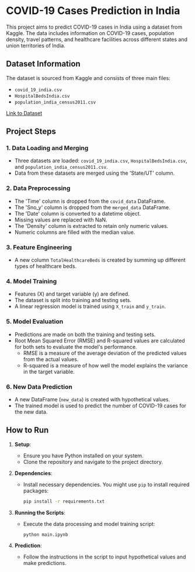 # COVID-19 Cases Prediction in India

This project aims to predict COVID-19 cases in India using a dataset from Kaggle. The data includes information on COVID-19 cases, population density, travel patterns, and healthcare facilities across different states and union territories of India.

## Dataset Information

The dataset is sourced from Kaggle and consists of three main files:
- `covid_19_india.csv`
- `HospitalBedsIndia.csv`
- `population_india_census2011.csv`

[Link to Dataset](https://www.kaggle.com/code/parulpandey/tracking-india-s-coronavirus-spread/notebook#Part-1:-Analysing-the-present-condition-in-India)

## Project Steps

### 1. Data Loading and Merging
- Three datasets are loaded: `covid_19_india.csv`, `HospitalBedsIndia.csv`, and `population_india_census2011.csv`.
- Data from these datasets are merged using the 'State/UT' column.

### 2. Data Preprocessing
- The 'Time' column is dropped from the `covid_data` DataFrame.
- The 'Sno_y' column is dropped from the `merged_data` DataFrame.
- The 'Date' column is converted to a datetime object.
- Missing values are replaced with NaN.
- The 'Density' column is extracted to retain only numeric values.
- Numeric columns are filled with the median value.

### 3. Feature Engineering
- A new column `TotalHealthcareBeds` is created by summing up different types of healthcare beds.

### 4. Model Training
- Features (X) and target variable (y) are defined.
- The dataset is split into training and testing sets.
- A linear regression model is trained using `X_train` and `y_train`.

### 5. Model Evaluation
- Predictions are made on both the training and testing sets.
- Root Mean Squared Error (RMSE) and R-squared values are calculated for both sets to evaluate the model's performance.
  - RMSE is a measure of the average deviation of the predicted values from the actual values.
  - R-squared is a measure of how well the model explains the variance in the target variable.

### 6. New Data Prediction
- A new DataFrame (`new_data`) is created with hypothetical values.
- The trained model is used to predict the number of COVID-19 cases for the new data.

## How to Run

1. **Setup**:
   - Ensure you have Python installed on your system.
   - Clone the repository and navigate to the project directory.

2. **Dependencies**:
   - Install necessary dependencies. You might use `pip` to install required packages:
     ```sh
     pip install -r requirements.txt
     ```

3. **Running the Scripts**:
   - Execute the data processing and model training script:
     ```sh
     python main.ipynb
     ```

4. **Prediction**:
   - Follow the instructions in the script to input hypothetical values and make predictions.

